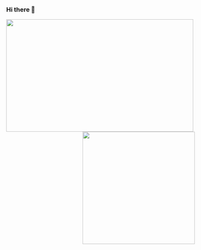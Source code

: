 ### Hi there 👋

<!--
**ConnerWK/ConnerWK** is a ✨ _special_ ✨ repository because its `README.md` (this file) appears on your GitHub profile.

Here are some ideas to get you started:

- 🔭 I’m currently working on ...
- 🌱 I’m currently learning ...
- 👯 I’m looking to collaborate on ...
- 🤔 I’m looking for help with ...
- 💬 Ask me about ...
- 📫 How to reach me: ...
- 😄 Pronouns: ...
- ⚡ Fun fact: ...
-->

<!-- ![Github stats](https://github-readme-stats.vercel.app/api?username=ConnerWK&show_icons=true&hide_border=true&count_private=true)

![Top Langs](https://github-readme-stats.vercel.app/api/top-langs/?username=ConnerWK&count_private=true) -->


<!-- <img src="https://github-readme-stats.vercel.app/api?username=Littlehhh&show_icons=true&hide_border=true&count_private=true" align="left" >

<img src="https://github-readme-stats.vercel.app/api/top-langs/?username=ConnerWK&count_private=true" align="right" > -->

<a>
  <img align="left" width="500" height="300" src="https://github-readme-stats.vercel.app/api?username=ConnerWK&show_icons=true&hide_border=true&count_private=true&hide=prs" />
  <img align="right" width="300" height="300" src="https://github-readme-stats.vercel.app/api/top-langs/?username=ConnerWK&count_private=true" />
</a>
